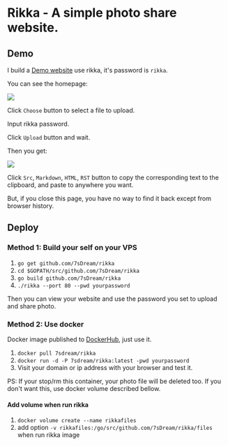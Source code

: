 # Rikka - A simple photo share website.

## Demo

I build a [Demo website](http://7sdream-rikka-demo.daoapp.io/) use rikka, it's password is `rikka`.

You can see the homepage:

![](http://7sdream-rikka-demo.daoapp.io/files/2016-09-02-544100677)

Click `Choose` button to select a file to upload.

Input rikka password.

Click `Upload` button and wait.

Then you get:

![](http://7sdream-rikka-demo.daoapp.io/files/2016-09-02-734641087)

Click `Src`, `Markdown`, `HTML`, `RST` button to copy the corresponding text to the clipboard, and paste to anywhere you want.

But, if you close this page, you have no way to find it back except from browser history.

## Deploy

### Method 1: Build your self on your VPS

1. `go get github.com/7sDream/rikka`
2. `cd $GOPATH/src/github.com/7sDream/rikka`
3. `go build github.com/7sDream/rikka`
4. `./rikka --port 80 --pwd yourpassword`

Then you can view your website and use the password you set to upload and share photo.

### Method 2: Use docker

Docker image published to [DockerHub](https://hub.docker.com/r/7sdream/rikka/), just use it.

1. `docker pull 7sdream/rikka`
2. `docker run -d -P 7sdream/rikka:latest -pwd yourpassword`
3. Visit your domain or ip address with your browser and test it.

PS: If your stop/rm this container, your photo file will be deleted too. If you don't want this, use docker volume described bellow.

#### Add volume when run rikka

1. `docker volume create --name rikkafiles`
2. add option `-v rikkafiles:/go/src/github.com/7sDream/rikka/files` when run rikka image
